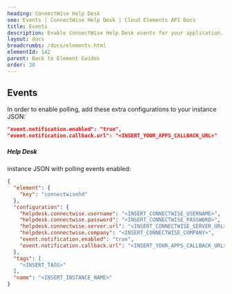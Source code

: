 ```yaml
---
heading: ConnectWise Help Desk
seo: Events | ConnectWise Help Desk | Cloud Elements API Docs
title: Events
description: Enable ConnectWise Help Desk events for your application.
layout: docs
breadcrumbs: /docs/elements.html
elementId: 142
parent: Back to Element Guides
order: 30
---
```


## Events

In order to enable polling, add these extra configurations to your instance JSON:

```JSON
"event.notification.enabled": "true",
"event.notification.callback.url": "<INSERT_YOUR_APPS_CALLBACK_URL>"
```

##### Help Desk

instance JSON with polling events enabled:

```json
{
  "element": {
    "key": "connectwisehd"
  },
  "configuration": {
    "helpdesk.connectwise.username": "<INSERT_CONNECTWISE_USERNAME>",
    "helpdesk.connectwise.password": "<INSERT_CONNECTWISE_PASSWORD>",
    "helpdesk.connectwise.server.url": "<INSERT_CONNECTWISE_SERVER_URL>",
    "helpdesk.connectwise.company": "<INSERT_CONNECTWISE_COMPANY>",
    "event.notification.enabled": "true",
    "event.notification.callback.url": "<INSERT_YOUR_APPS_CALLBACK_URL>"
  },
  "tags": [
    "<INSERT_TAGS>"
  ],
  "name": "<INSERT_INSTANCE_NAME>"
}
```
